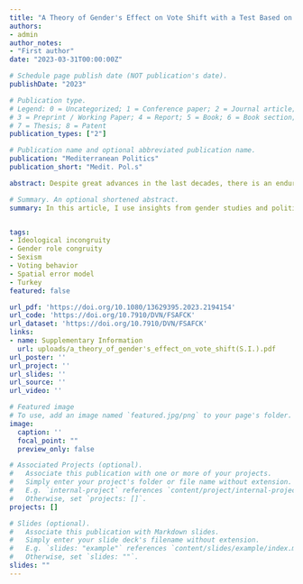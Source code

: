 ```yaml
---
title: "A Theory of Gender's Effect on Vote Shift with a Test Based on Turkish Elections"
authors:
- admin
author_notes:
- "First author"
date: "2023-03-31T00:00:00Z"

# Schedule page publish date (NOT publication's date).
publishDate: "2023"

# Publication type.
# Legend: 0 = Uncategorized; 1 = Conference paper; 2 = Journal article;
# 3 = Preprint / Working Paper; 4 = Report; 5 = Book; 6 = Book section;
# 7 = Thesis; 8 = Patent
publication_types: ["2"]

# Publication name and optional abbreviated publication name.
publication: "Mediterranean Politics"
publication_short: "Medit. Pol.s"

abstract: Despite great advances in the last decades, there is an enduring gender gap in a majority of the countries. Gender is prevalent in all aspects of life, and it is impossible to avoid gender roles. The choices regarding gender roles are threefold. Accept them, reject them, or have an ambivalent stand. When voters grow incongruous with their parties, they look for an alternative which is ideologically closer to them. However, evaluating this vote shift without the full effect of gender will provide an incomplete picture of electoral politics. I theorize that when voters are faced with female candidates or female party leaders, their assessment of gender roles will be a deciding factor for whether the intended vote shift will be realized. I apply this extended theory of ideological and gender role congruity to a high gender gap context, Turkey, utilizing district level electoral data. Taking into account the spatial dependence of factors that affect voting behaviour, I empirically demonstrate that for two ideologically opposing parties, the salience of gender politics through the ranking of female candidates on the closed-lists and presence of national female leadership affected their vote share in line with my theoretical expectations in the 2018 general election.

# Summary. An optional shortened abstract.
summary: In this article, I use insights from gender studies and political psychology to develop a new theory of gender's effect on vote shift and test it on Turkish elections.


tags:
- Ideological incongruity
- Gender role congruity
- Sexism
- Voting behavior
- Spatial error model
- Turkey
featured: false

url_pdf: 'https://doi.org/10.1080/13629395.2023.2194154'
url_code: 'https://doi.org/10.7910/DVN/FSAFCK'
url_dataset: 'https://doi.org/10.7910/DVN/FSAFCK'
links:
- name: Supplementary Information
  url: uploads/a_theory_of_gender's_effect_on_vote_shift(S.I.).pdf
url_poster: ''
url_project: ''
url_slides: ''
url_source: ''
url_video: ''

# Featured image
# To use, add an image named `featured.jpg/png` to your page's folder. 
image:
  caption: ''
  focal_point: ""
  preview_only: false

# Associated Projects (optional).
#   Associate this publication with one or more of your projects.
#   Simply enter your project's folder or file name without extension.
#   E.g. `internal-project` references `content/project/internal-project/index.md`.
#   Otherwise, set `projects: []`.
projects: []

# Slides (optional).
#   Associate this publication with Markdown slides.
#   Simply enter your slide deck's filename without extension.
#   E.g. `slides: "example"` references `content/slides/example/index.md`.
#   Otherwise, set `slides: ""`.
slides: ""
---
```

